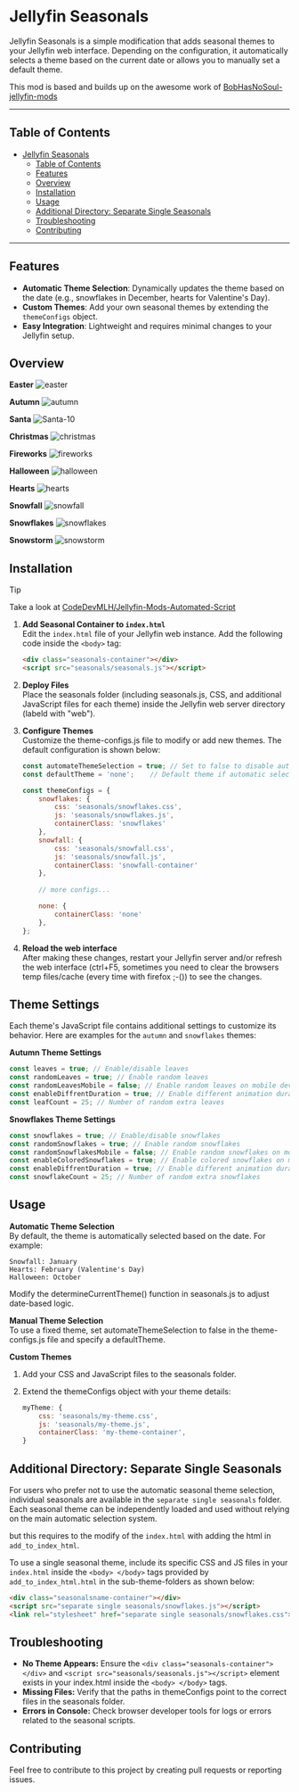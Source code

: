 # Jellyfin Seasonals

Jellyfin Seasonals is a simple modification that adds seasonal themes to your Jellyfin web interface. Depending on the configuration, it automatically selects a theme based on the current date or allows you to manually set a default theme.

This mod is based and builds up on the awesome work of [BobHasNoSoul-jellyfin-mods](https://github.com/BobHasNoSoul/jellyfin-mods)

---
## Table of Contents
- [Jellyfin Seasonals](#jellyfin-seasonals)
  - [Table of Contents](#table-of-contents)
  - [Features](#features)
  - [Overview](#overview)
  - [Installation](#installation)
  - [Usage](#usage)
  - [Additional Directory: Separate Single Seasonals](#additional-directory-separate-single-seasonals)
  - [Troubleshooting](#troubleshooting)
  - [Contributing](#contributing)

---

## Features

- **Automatic Theme Selection**: Dynamically updates the theme based on the date (e.g., snowflakes in December, hearts for Valentine's Day).
- **Custom Themes**: Add your own seasonal themes by extending the `themeConfigs` object.
- **Easy Integration**: Lightweight and requires minimal changes to your Jellyfin setup.


## Overview
**Easter**
![easter](https://github.com/user-attachments/assets/63665099-5c3c-4209-be6e-dda3686b2a49)

**Autumn**
![autumn](https://github.com/user-attachments/assets/df27d61c-d2d6-4776-82d7-89bf789a7462)

**Santa**
![Santa-10](https://github.com/user-attachments/assets/a69b0aa3-537d-4463-b6bc-166f0a316c37)

**Christmas**
![christmas](https://github.com/user-attachments/assets/e70a425d-866f-4617-bbfe-3c03e3654717)

**Fireworks**
![fireworks](https://github.com/user-attachments/assets/6c8b629e-b338-4dde-910b-c832aa29d77d)

**Halloween**
![halloween](https://github.com/user-attachments/assets/221a1390-847e-45a4-b8eb-dc5b45d5df5c)

**Hearts**
![hearts](https://github.com/user-attachments/assets/e084cb0c-246e-4234-b6dd-d561923c6c91)

**Snowfall**
![snowfall](https://github.com/user-attachments/assets/24bfdd84-f354-4129-933c-bb29b4180517)

**Snowflakes**
![snowflakes](https://github.com/user-attachments/assets/78f2e925-8cf6-4a0b-8a25-f05594de4efd)

**Snowstorm**
![snowstorm](https://github.com/user-attachments/assets/6fd726d2-34d1-4f80-8ed6-2f482155059f)

## Installation

> [!TIP]
> Take a look at [CodeDevMLH/Jellyfin-Mods-Automated-Script](https://github.com/CodeDevMLH/Jellyfin-Mods-Automated-Script)

1. **Add Seasonal Container to `index.html`**  
   Edit the `index.html` file of your Jellyfin web instance. Add the following code inside the `<body>` tag:

   ```html
   <div class="seasonals-container"></div>
   <script src="seasonals/seasonals.js"></script>
    ```
2. **Deploy Files**  
    Place the seasonals folder (including seasonals.js, CSS, and additional JavaScript files for each theme) inside the Jellyfin web server directory (labeld with "web").

3. **Configure Themes**  
    Customize the theme-configs.js file to modify or add new themes. The default configuration is shown below:

    ```javascript
    const automateThemeSelection = true; // Set to false to disable automatic theme selection based on current date
    const defaultTheme = 'none';    // Default theme if automatic selection is off

    const themeConfigs = {
        snowflakes: {
            css: 'seasonals/snowflakes.css',
            js: 'seasonals/snowflakes.js',
            containerClass: 'snowflakes'
        },
        snowfall: {
            css: 'seasonals/snowfall.css',
            js: 'seasonals/snowfall.js',
            containerClass: 'snowfall-container'
        },
        
        // more configs...

        none: {
            containerClass: 'none'
        },
    };
    ```

4. **Reload the web interface**  
    After making these changes, restart your Jellyfin server and/or refresh the web interface (ctrl+F5, sometimes you need to clear the browsers temp files/cache (every time with firefox ;-()) to see the changes.

## Theme Settings
Each theme's JavaScript file contains additional settings to customize its behavior. Here are examples for the `autumn` and `snowflakes` themes:

**Autumn Theme Settings**
```javascript
const leaves = true; // Enable/disable leaves
const randomLeaves = true; // Enable random leaves
const randomLeavesMobile = false; // Enable random leaves on mobile devices
const enableDiffrentDuration = true; // Enable different animation duration for random leaves
const leafCount = 25; // Number of random extra leaves
```

**Snowflakes Theme Settings**
```javascript
const snowflakes = true; // Enable/disable snowflakes
const randomSnowflakes = true; // Enable random snowflakes
const randomSnowflakesMobile = false; // Enable random snowflakes on mobile devices
const enableColoredSnowflakes = true; // Enable colored snowflakes on mobile devices
const enableDiffrentDuration = true; // Enable different animation duration for random snowflakes
const snowflakeCount = 25; // Number of random extra snowflakes
```

## Usage
**Automatic Theme Selection**  
By default, the theme is automatically selected based on the date. For example:

    Snowfall: January
    Hearts: February (Valentine's Day)
    Halloween: October

Modify the determineCurrentTheme() function in seasonals.js to adjust date-based logic.

**Manual Theme Selection**  
To use a fixed theme, set automateThemeSelection to false in the theme-configs.js file and specify a defaultTheme.

**Custom Themes**  
1. Add your CSS and JavaScript files to the seasonals folder.
   
2. Extend the themeConfigs object with your theme details:
    ```javascript
    myTheme: {
        css: 'seasonals/my-theme.css',
        js: 'seasonals/my-theme.js',
        containerClass: 'my-theme-container',
    }
    ```


## Additional Directory: Separate Single Seasonals
For users who prefer not to use the automatic seasonal theme selection, individual seasonals are available in the `separate single seasonals` folder. Each seasonal theme can be independently loaded and used without relying on the main automatic selection system.

but this requires to the modify of the `index.html` with adding the html in `add_to_index_html`.

To use a single seasonal theme, include its specific CSS and JS files in your `index.html` inside the `<body> </body>` tags provided by `add_to_index_html.html` in the sub-theme-folders as shown below:

```html
<div class="seasonalsname-container"></div>
<script src="separate single seasonals/snowflakes.js"></script>
<link rel="stylesheet" href="separate single seasonals/snowflakes.css">
```

## Troubleshooting
- **No Theme Appears:** Ensure the `<div class="seasonals-container"></div>` and `<script src="seasonals/seasonals.js"></script>` element exists in your index.html inside the `<body> </body>` tags.
- **Missing Files:** Verify that the paths in themeConfigs point to the correct files in the seasonals folder.
- **Errors in Console:** Check browser developer tools for logs or errors related to the seasonal scripts.

## Contributing

Feel free to contribute to this project by creating pull requests or reporting issues.

